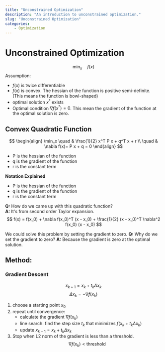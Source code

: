 ```yaml
---
title: "Unconstrained Optimization"
description: "An introduction to unconstrained optimization."
slug: "Unconstrained Optimization"
categories:
    - Optimization
---
```


# Unconstrained Optimization
$$ \min_x \quad f(x) $$
Assumption:
- $f(x)$ is twice differentiable
- $f(x)$ is convex. The hessian of the function is positive semi-definite. (This means the function is bowl-shaped)
- optimal solution $x^*$ exists
- Optimal condition $\nabla f(x^*) = 0$. This mean the gradient of the function at the optimal solution is zero.

## Convex Quadratic Function
$$ \begin{align} \min_x \quad & \frac{1}{2} x^T P x + q^T x + r \\
    \quad & \nabla f(x)= P x + q = 0
    \end{align} $$

- P is the hessian of the function
- q is the gradient of the function
- r is the constant term


**Notation Explained**
- P is the hessian of the function
- q is the gradient of the function
- r is the constant term 

**Q:** How do we came up with this quadratic function?  
**A:** It's from second order Taylor expansion.  
$$ f(x) = f(x_0) + \nabla f(x_0)^T (x - x_0) + \frac{1}{2} (x - x_0)^T \nabla^2 f(x_0) (x - x_0) $$ 

We could solve this problem by setting the gradient to zero.
**Q:** Why do we set the gradient to zero?
**A:** Because the gradient is zero at the optimal solution.

## Method:
### Gradient Descent
$$ x_{k+1} = x_k + t_k \Delta x_k $$
$$ \Delta x_k = - \nabla f(x_k) $$

1. choose a starting point $x_0$
2. repeat until convergence:
    - calculate the gradient $\nabla f(x_k)$
    - line search: find the step size $t_k$ that minimizes $f(x_k + t_k \Delta x_k)$
    - update $x_{k+1} = x_k + t_k \Delta x_k$
3. Stop when L2 norm of the gradient is less than a threshold. 
   $$ \nabla f(x_k) < \text{threshold} $$







 

